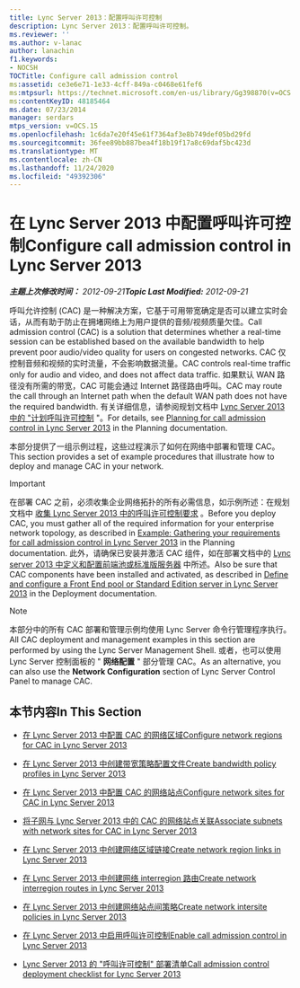 ```yaml
---
title: Lync Server 2013：配置呼叫许可控制
description: Lync Server 2013：配置呼叫许可控制。
ms.reviewer: ''
ms.author: v-lanac
author: lanachin
f1.keywords:
- NOCSH
TOCTitle: Configure call admission control
ms:assetid: ce3e6e71-1e33-4cff-849a-c0468e61fef6
ms:mtpsurl: https://technet.microsoft.com/en-us/library/Gg398870(v=OCS.15)
ms:contentKeyID: 48185464
ms.date: 07/23/2014
manager: serdars
mtps_version: v=OCS.15
ms.openlocfilehash: 1c6da7e20f45e61f7364af3e8b749def05bd29fd
ms.sourcegitcommit: 36fee89bb887bea4f18b19f17a8c69daf5bc423d
ms.translationtype: MT
ms.contentlocale: zh-CN
ms.lasthandoff: 11/24/2020
ms.locfileid: "49392306"
---
```

# <a name="configure-call-admission-control-in-lync-server-2013"></a><span data-ttu-id="71ac1-103">在 Lync Server 2013 中配置呼叫许可控制</span><span class="sxs-lookup"><span data-stu-id="71ac1-103">Configure call admission control in Lync Server 2013</span></span>

<div data-xmlns="http://www.w3.org/1999/xhtml">

<div class="topic" data-xmlns="http://www.w3.org/1999/xhtml" data-msxsl="urn:schemas-microsoft-com:xslt" data-cs="https://msdn.microsoft.com/">

<div data-asp="https://msdn2.microsoft.com/asp">



</div>

<div id="mainSection">

<div id="mainBody"><span data-ttu-id="71ac1-104">

<span> </span></span><span class="sxs-lookup"><span data-stu-id="71ac1-104">

<span> </span></span></span>

<span data-ttu-id="71ac1-105">_**主题上次修改时间：** 2012-09-21_</span><span class="sxs-lookup"><span data-stu-id="71ac1-105">_**Topic Last Modified:** 2012-09-21_</span></span>

<span data-ttu-id="71ac1-106">呼叫允许控制 (CAC) 是一种解决方案，它基于可用带宽确定是否可以建立实时会话，从而有助于防止在拥堵网络上为用户提供的音频/视频质量欠佳。</span><span class="sxs-lookup"><span data-stu-id="71ac1-106">Call admission control (CAC) is a solution that determines whether a real-time session can be established based on the available bandwidth to help prevent poor audio/video quality for users on congested networks.</span></span> <span data-ttu-id="71ac1-107">CAC 仅控制音频和视频的实时流量，不会影响数据流量。</span><span class="sxs-lookup"><span data-stu-id="71ac1-107">CAC controls real-time traffic only for audio and video, and does not affect data traffic.</span></span> <span data-ttu-id="71ac1-108">如果默认 WAN 路径没有所需的带宽，CAC 可能会通过 Internet 路径路由呼叫。</span><span class="sxs-lookup"><span data-stu-id="71ac1-108">CAC may route the call through an Internet path when the default WAN path does not have the required bandwidth.</span></span> <span data-ttu-id="71ac1-109">有关详细信息，请参阅规划文档中 [Lync Server 2013 中的 "计划呼叫许可控制](lync-server-2013-planning-for-call-admission-control.md) "。</span><span class="sxs-lookup"><span data-stu-id="71ac1-109">For details, see [Planning for call admission control in Lync Server 2013](lync-server-2013-planning-for-call-admission-control.md) in the Planning documentation.</span></span>

<span data-ttu-id="71ac1-110">本部分提供了一组示例过程，这些过程演示了如何在网络中部署和管理 CAC。</span><span class="sxs-lookup"><span data-stu-id="71ac1-110">This section provides a set of example procedures that illustrate how to deploy and manage CAC in your network.</span></span>

<div>


> [!IMPORTANT]  
> <span data-ttu-id="71ac1-111">在部署 CAC 之前，必须收集企业网络拓扑的所有必需信息，如示例所述：在规划文档中 <A href="lync-server-2013-example-of-gathering-your-requirements-for-call-admission-control.md">收集 Lync Server 2013 中的呼叫许可控制要求</A> 。</span><span class="sxs-lookup"><span data-stu-id="71ac1-111">Before you deploy CAC, you must gather all of the required information for your enterprise network topology, as described in <A href="lync-server-2013-example-of-gathering-your-requirements-for-call-admission-control.md">Example: Gathering your requirements for call admission control in Lync Server 2013</A> in the Planning documentation.</span></span> <span data-ttu-id="71ac1-112">此外，请确保已安装并激活 CAC 组件，如在部署文档中的 <A href="lync-server-2013-define-and-configure-a-front-end-pool-or-standard-edition-server.md">Lync server 2013 中定义和配置前端池或标准版服务器</A> 中所述。</span><span class="sxs-lookup"><span data-stu-id="71ac1-112">Also be sure that CAC components have been installed and activated, as described in <A href="lync-server-2013-define-and-configure-a-front-end-pool-or-standard-edition-server.md">Define and configure a Front End pool or Standard Edition server in Lync Server 2013</A> in the Deployment documentation.</span></span>



</div>

<div>


> [!NOTE]  
> <span data-ttu-id="71ac1-113">本部分中的所有 CAC 部署和管理示例均使用 Lync Server 命令行管理程序执行。</span><span class="sxs-lookup"><span data-stu-id="71ac1-113">All CAC deployment and management examples in this section are performed by using the Lync Server Management Shell.</span></span> <span data-ttu-id="71ac1-114">或者，也可以使用 Lync Server 控制面板的 " <STRONG>网络配置</STRONG> " 部分管理 CAC。</span><span class="sxs-lookup"><span data-stu-id="71ac1-114">As an alternative, you can also use the <STRONG>Network Configuration</STRONG> section of Lync Server Control Panel to manage CAC.</span></span>



</div>

<div>

## <a name="in-this-section"></a><span data-ttu-id="71ac1-115">本节内容</span><span class="sxs-lookup"><span data-stu-id="71ac1-115">In This Section</span></span>

  - [<span data-ttu-id="71ac1-116">在 Lync Server 2013 中配置 CAC 的网络区域</span><span class="sxs-lookup"><span data-stu-id="71ac1-116">Configure network regions for CAC in Lync Server 2013</span></span>](lync-server-2013-configure-network-regions-for-cac.md)

  - [<span data-ttu-id="71ac1-117">在 Lync Server 2013 中创建带宽策略配置文件</span><span class="sxs-lookup"><span data-stu-id="71ac1-117">Create bandwidth policy profiles in Lync Server 2013</span></span>](lync-server-2013-create-bandwidth-policy-profiles.md)

  - [<span data-ttu-id="71ac1-118">在 Lync Server 2013 中配置 CAC 的网络站点</span><span class="sxs-lookup"><span data-stu-id="71ac1-118">Configure network sites for CAC in Lync Server 2013</span></span>](lync-server-2013-configure-network-sites-for-cac.md)

  - [<span data-ttu-id="71ac1-119">将子网与 Lync Server 2013 中的 CAC 的网络站点关联</span><span class="sxs-lookup"><span data-stu-id="71ac1-119">Associate subnets with network sites for CAC in Lync Server 2013</span></span>](lync-server-2013-associate-subnets-with-network-sites-for-cac.md)

  - [<span data-ttu-id="71ac1-120">在 Lync Server 2013 中创建网络区域链接</span><span class="sxs-lookup"><span data-stu-id="71ac1-120">Create network region links in Lync Server 2013</span></span>](lync-server-2013-create-network-region-links.md)

  - [<span data-ttu-id="71ac1-121">在 Lync Server 2013 中创建网络 interregion 路由</span><span class="sxs-lookup"><span data-stu-id="71ac1-121">Create network interregion routes in Lync Server 2013</span></span>](lync-server-2013;-create-network-interregion-routes.md)

  - [<span data-ttu-id="71ac1-122">在 Lync Server 2013 中创建网络站点间策略</span><span class="sxs-lookup"><span data-stu-id="71ac1-122">Create network intersite policies in Lync Server 2013</span></span>](lync-server-2013-create-network-intersite-policies.md)

  - [<span data-ttu-id="71ac1-123">在 Lync Server 2013 中启用呼叫许可控制</span><span class="sxs-lookup"><span data-stu-id="71ac1-123">Enable call admission control in Lync Server 2013</span></span>](lync-server-2013-enable-call-admission-control.md)

  - [<span data-ttu-id="71ac1-124">Lync Server 2013 的 "呼叫许可控制" 部署清单</span><span class="sxs-lookup"><span data-stu-id="71ac1-124">Call admission control deployment checklist for Lync Server 2013</span></span>](lync-server-2013-call-admission-control-deployment-checklist.md)

<span data-ttu-id="71ac1-125"></div>

</div>

<span> </span>

</div>

</div>

</span><span class="sxs-lookup"><span data-stu-id="71ac1-125"></div>

</div>

<span> </span>

</div>

</div>

</span></span></div>

